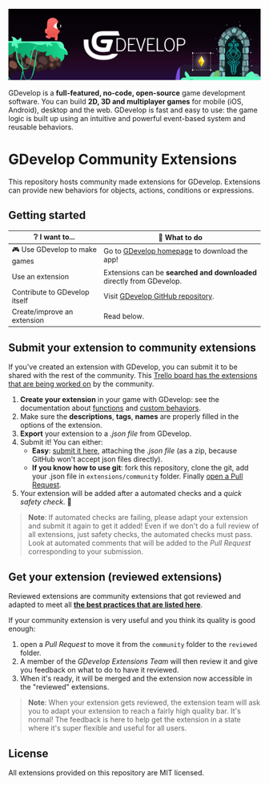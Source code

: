 ![GDevelop logo](https://raw.githubusercontent.com/4ian/GDevelop/master/newIDE/GDevelop%20banner.png 'GDevelop logo')

GDevelop is a **full-featured, no-code, open-source** game development software. You can build **2D, 3D and multiplayer games** for mobile (iOS, Android), desktop and the web. GDevelop is fast and easy to use: the game logic is built up using an intuitive and powerful event-based system and reusable behaviors.

# GDevelop Community Extensions

This repository hosts community made extensions for GDevelop. Extensions can provide new behaviors for objects, actions, conditions or expressions.

## Getting started

| ❔ I want to...                 | 🚀 What to do                                                         |
| ------------------------------- | --------------------------------------------------------------------- |
| 🎮 Use GDevelop to make games   | Go to [GDevelop homepage](https://gdevelop.io) to download the app!   |
| Use an extension                | Extensions can be **searched and downloaded** directly from GDevelop. |
| Contribute to GDevelop itself   | Visit [GDevelop GitHub repository](https://github.com/4ian/GDevelop). |
| Create/improve an extension     | Read below.                                                           |

## Submit your extension to community extensions

If you've created an extension with GDevelop, you can submit it to be shared with the rest of the community. This [Trello board has the extensions that are being worked on](https://trello.com/b/AftjL2v1/gdevelop-extensions) by the community.

1. **Create your extension** in your game with GDevelop: see the documentation about [functions](https://wiki.gdevelop.io/gdevelop5/events/functions) and [custom behaviors](https://wiki.gdevelop.io/gdevelop5/behaviors/events-based-behaviors).
2. Make sure the **descriptions**, **tags**, **names** are properly filled in the options of the extension.
3. **Export** your extension to a _.json file_ from GDevelop.
4. Submit it! You can either:
   - **Easy**: [submit it here](https://github.com/4ian/GDevelop-extensions/issues/new/choose), attaching the _.json file_ (as a zip, because GitHub won't accept json files directly).
   - **If you know how to use git**: fork this repository, clone the git, add your .json file in `extensions/community` folder. Finally [open a Pull Request](https://github.com/4ian/GDevelop-extensions/compare).
5. Your extension will be added after a automated checks and a _quick safety check_. 🚀

  > **Note**: If automated checks are failing, please adapt your extension and submit it again to get it added! Even if we don't do a full review of all extensions, just safety checks, the automated checks must pass. Look at automated comments that will be added to the _Pull Request_ corresponding to your submission.

## Get your extension (reviewed extensions)

Reviewed extensions are community extensions that got reviewed and adapted to meet all **[the best practices that are listed here](https://wiki.gdevelop.io/gdevelop5/extensions/best-practices)**.

If your community extension is very useful and you think its quality is good enough:

1. open a _Pull Request_ to move it from the `community` folder to the `reviewed` folder.
2. A member of the _GDevelop Extensions Team_ will then review it and give you feedback on what to do to have it reviewed.
3. When it's ready, it will be merged and the extension now accessible in the "reviewed" extensions.

> **Note**: When your extension gets reviewed, the extension team will ask you to adapt your extension to reach a fairly high quality bar. It's normal! The feedback is here to help get the extension in a state where it's super flexible and useful for all users.

## License

All extensions provided on this repository are MIT licensed.
